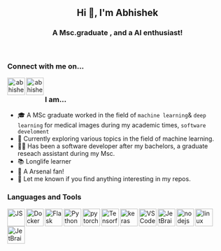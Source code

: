 <h2 align="center">Hi 👋, I'm Abhishek</h2>
<h3 align="center">A Msc.graduate , and a AI enthusiast! </h3>
<br />

### Connect with me on...

<a align="center" href="https://www.linkedin.com/in/abhishek-buragohain-28b8498a/" target="blank">
  <img class ="center" align="left" src="https://cdn.jsdelivr.net/npm/simple-icons@3.0.1/icons/linkedin.svg" alt="abhishek" width="40px" />
</a>
<a align="center" href="https://www.researchgate.net/profile/Abhishek_Buragohain" target="blank">
  <img class= "center" align="left" src="https://cdn.jsdelivr.net/npm/simple-icons@3.13.0/icons/researchgate.svg" alt="abhishek" width="40px" />
</a>
<br />

### I am...
* 🎓 A MSc graduate worked  in the field of `machine learning`& `deep learning` for medical images during my academic times, `software develoment` 
* 🔭 Currently exploring various topics in the field of machine learning.
* 👨‍💻 Has been a software developer after my bachelors, a graduate reseach assistant during my Msc. 
* 📚 Longlife learner 
* 🐧 A Arsenal fan! 
* 📄 Let me known if you find anything interesting in my repos. 

### Languages and Tools

<img align="left" src="https://simpleicons.org/icons/javascript.svg" alt="JS" height="40px" />
<img align="left" src="https://simpleicons.org/icons/docker.svg" alt="Docker" height="40px" />
<img align="left" src="https://simpleicons.org/icons/flask.svg" alt="Flask" height="40px" />
<img align="left" src="https://simpleicons.org/icons/python.svg" alt="Python" height="40px" />
<img align="left" src="https://simpleicons.org/icons/pytorch.svg" alt="pytorch" height="40px" />
<img align="left" src="https://simpleicons.org/icons/tensorflow.svg" alt="Tensorflow" height="40px" />
<img align="left" src="https://simpleicons.org/icons/keras.svg" alt="keras" height="40px" />
<img align="left" src="https://simpleicons.org/icons/visualstudiocode.svg" alt="VSCode" height="40px" />
<img align="left" src="https://simpleicons.org/icons/jetbrains.svg" alt="JetBrains Tools" height="40px" />
<img align="left" src="https://simpleicons.org/icons/node-dot-js.svg" alt="nodejs" height="40px" />
<img align="left" src="https://simpleicons.org/icons/linux.svg" alt="linux" height="40px" />
<img align="left" src="https://simpleicons.org/icons/mysql.svg" alt="JetBrains Tools" height="40px" />
<br />
<br />
<br />
